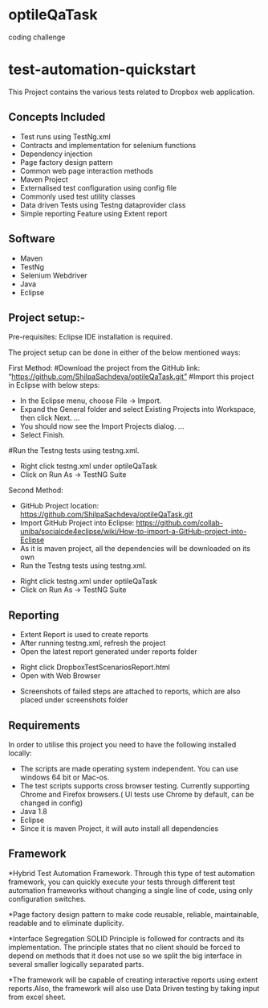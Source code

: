 # optileQaTask
coding challenge 

# test-automation-quickstart

This Project contains the various tests related to Dropbox web application.

## Concepts Included

* Test runs using TestNg.xml
* Contracts and implementation for selenium functions
* Dependency injection
* Page factory design pattern
* Common web page interaction methods
* Maven Project
* Externalised test configuration using config file
* Commonly used test utility classes
* Data driven Tests using Testng dataprovider class
* Simple reporting Feature using Extent report

## Software

* Maven
* TestNg
* Selenium Webdriver
* Java
* Eclipse

## Project setup:-

Pre-requisites: Eclipse IDE installation is required.

The project setup can be done in either of the below mentioned ways:

First Method:
#Download the project from the GitHub link:  “https://github.com/ShilpaSachdeva/optileQaTask.git”
#Import this project in Eclipse with below steps:
*  In the Eclipse menu, choose File -> Import.
*  Expand the General folder and select Existing Projects into Workspace, then click Next. ...
*  You should now see the Import Projects dialog. ...
*  Select Finish.

#Run the Testng tests using testng.xml. 
- Right click testng.xml under optileQaTask
- Click on Run As -> TestNG Suite



Second Method:
* GitHub Project location: https://github.com/ShilpaSachdeva/optileQaTask.git
* Import GitHub Project into Eclipse: https://github.com/collab-uniba/socialcde4eclipse/wiki/How-to-import-a-GitHub-project-into-Eclipse
* As it is maven project, all the dependencies will be downloaded on its own
* Run the Testng tests using testng.xml. 
- Right click testng.xml under optileQaTask
- Click on Run As -> TestNG Suite

## Reporting

* Extent Report is used to create reports
* After running testng.xml, refresh the project
* Open the latest report generated under reports folder 
- Right click  DropboxTestScenariosReport.html
- Open with Web Browser
* Screenshots of failed steps are attached to reports, which are also placed under screenshots folder


## Requirements

In order to utilise this project you need to have the following installed locally:

* The scripts are made operating system independent. You can use windows 64 bit or Mac-os.
* The test scripts supports cross browser testing. Currently supporting Chrome and Firefox browsers.( UI tests use Chrome by default, can be changed in config)
* Java 1.8
* Eclipse
* Since it is maven Project, it will auto install all dependencies


## Framework

*Hybrid Test Automation Framework. Through this type of test automation framework, you can quickly execute your tests through different test automation frameworks without changing a single line of code, using only configuration switches.

*Page factory design pattern to make code reusable, reliable, maintainable, readable and to eliminate duplicity.

*Interface Segregation SOLID Principle is followed for contracts and its implementation. The principle states that no client should be forced to depend on methods that it does not use so we split the big interface in several smaller logically separated parts.

*The framework will be capable of creating interactive reports using extent reports.Also, the framework will also use Data Driven testing by taking input from excel sheet. 
